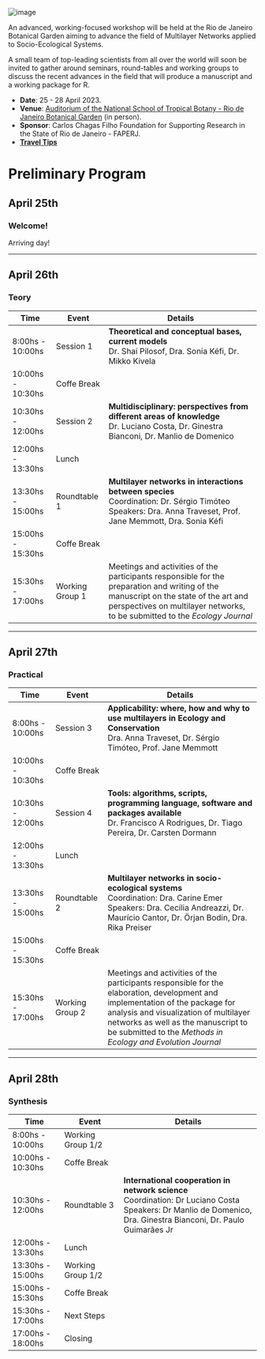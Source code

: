![image](https://cloud.jbrj.gov.br/apps/files_sharing/publicpreview/7xxMxJSAPx9LE4X?x=1320&y=369&a=true&file=multiNet2.png&scalingup=0)

An advanced, working-focused workshop will be held at the Rio de Janeiro Botanical Garden aiming to advance the field of Multilayer Networks applied to Socio-Ecological Systems.

A small team of top-leading scientists from all over the world will soon be invited to gather around seminars, round-tables and working groups to discuss the recent advances in the field that will produce a manuscript and a working package for R.

* __Date__: 25 - 28 April 2023.
* __Venue__: [Auditorium of the National School of Tropical Botany - Rio de Janeiro Botanical Garden](https://goo.gl/maps/1fKVPoujeVyQxCr77) (in person).
* __Sponsor__: Carlos Chagas Filho Foundation for Supporting Research in the State of Rio de Janeiro - FAPERJ.
* [__Travel Tips__](https://github.com/carineemer/workshop-multilayers/blob/main/travelTips.md)

# Preliminary Program

## __April 25th__

### Welcome!

Arriving day!

---

## __April 26th__

### Teory

| Time | Event | Details |
|---|---|---|
| 8:00hs - 10:00hs | Session 1 | __Theoretical and conceptual bases, current models__<br>Dr. Shai Pilosof, Dra. Sonia Kéfi, Dr. Mikko Kivela |
| 10:00hs - 10:30hs | Coffe Break |  |
| 10:30hs - 12:00hs | Session 2  | __Multidisciplinary: perspectives from different areas of knowledge__<br>Dr. Luciano Costa, Dr. Ginestra Bianconi, Dr. Manlio de Domenico |
| 12:00hs - 13:30hs | Lunch |
| 13:30hs - 15:00hs | Roundtable 1 | __Multilayer networks in interactions between species__<br>Coordination: Dr. Sérgio Timóteo<br>Speakers: Dra. Anna Traveset, Prof. Jane Memmott, Dra. Sonia Kéfi  |
| 15:00hs - 15:30hs | Coffe Break  |  |
| 15:30hs - 17:00hs | Working Group 1 | Meetings and activities of the participants responsible for the preparation and writing of the manuscript on the state of the art and perspectives on multilayer networks, to be submitted to the _Ecology Journal_ |

---

## __April 27th__

### Practical

| Time | Event | Details |
|---|---|---|
| 8:00hs - 10:00hs | Session 3 | __Applicability: where, how and why to use multilayers in Ecology and Conservation__<br>Dra. Anna Traveset, Dr. Sérgio Timóteo, Prof. Jane Memmott |
| 10:00hs - 10:30hs | Coffe Break |  |
| 10:30hs - 12:00hs | Session 4  | __Tools: algorithms, scripts, programming language, software and packages available__<br>Dr. Francisco A Rodrigues, Dr. Tiago Pereira, Dr. Carsten Dormann |
| 12:00hs - 13:30hs | Lunch |
| 13:30hs - 15:00hs | Roundtable 2 | __Multilayer networks in socio-ecological systems__<br>Coordination: Dra. Carine Emer<br>Speakers: Dra. Cecília Andreazzi, Dr. Maurício Cantor, Dr. Örjan Bodin, Dra. Rika Preiser |
| 15:00hs - 15:30hs | Coffe Break  |  |
| 15:30hs - 17:00hs | Working Group 2 | Meetings and activities of the participants responsible for the elaboration, development and implementation of the package for analysis and visualization of multilayer networks as well as the manuscript to be submitted to the _Methods in Ecology and Evolution Journal_ |

---

## __April 28th__

### Synthesis

| Time | Event | Details |
|---|---|---|
| 8:00hs - 10:00hs | Working Group 1/2 |  |
| 10:00hs - 10:30hs | Coffe Break |  |
| 10:30hs - 12:00hs | Roundtable 3  | __International cooperation in network science__<br>Coordination: Dr Luciano Costa<br> Speakers: Dr Manlio de Domenico, Dra. Ginestra Bianconi, Dr. Paulo Guimarães Jr |
| 12:00hs - 13:30hs | Lunch |
| 13:30hs - 15:00hs | Working Group 1/2 |  |
| 15:00hs - 15:30hs | Coffe Break  |  |
| 15:30hs - 17:00hs | Next Steps |  |
| 17:00hs - 18:00hs | Closing |  |